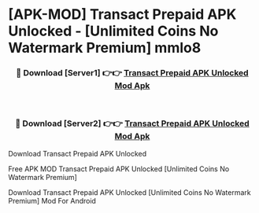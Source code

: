 # [APK-MOD] Transact Prepaid APK Unlocked - [Unlimited Coins No Watermark Premium] mmlo8



<div align="center">
<h3>🔴 Download [Server1] 👉👉 <a href="https://momento.my/?title=Transact_Prepaid_APK_Unlocked">Transact Prepaid APK Unlocked Mod Apk</a></h3><br>

<h3>🔴 Download [Server2] 👉👉 <a href="https://momento.my/?title=Transact_Prepaid_APK_Unlocked">Transact Prepaid APK Unlocked Mod Apk</a></h3>
</div>



Download Transact Prepaid APK Unlocked 

Free APK MOD Transact Prepaid APK Unlocked [Unlimited Coins No Watermark Premium]

Download Transact Prepaid APK Unlocked [Unlimited Coins No Watermark Premium] Mod For Android
